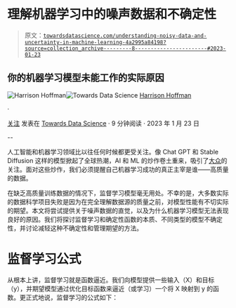 # 理解机器学习中的噪声数据和不确定性

> 原文：[`towardsdatascience.com/understanding-noisy-data-and-uncertainty-in-machine-learning-4a2995a84198?source=collection_archive---------8-----------------------#2023-01-23`](https://towardsdatascience.com/understanding-noisy-data-and-uncertainty-in-machine-learning-4a2995a84198?source=collection_archive---------8-----------------------#2023-01-23)

## 你的机器学习模型未能工作的实际原因

[](https://harrisonfhoffman.medium.com/?source=post_page-----4a2995a84198--------------------------------)![Harrison Hoffman](https://harrisonfhoffman.medium.com/?source=post_page-----4a2995a84198--------------------------------)[](https://towardsdatascience.com/?source=post_page-----4a2995a84198--------------------------------)![Towards Data Science](https://towardsdatascience.com/?source=post_page-----4a2995a84198--------------------------------) [Harrison Hoffman](https://harrisonfhoffman.medium.com/?source=post_page-----4a2995a84198--------------------------------)

·

[关注](https://medium.com/m/signin?actionUrl=https%3A%2F%2Fmedium.com%2F_%2Fsubscribe%2Fuser%2F38889d0801d0&operation=register&redirect=https%3A%2F%2Ftowardsdatascience.com%2Funderstanding-noisy-data-and-uncertainty-in-machine-learning-4a2995a84198&user=Harrison+Hoffman&userId=38889d0801d0&source=post_page-38889d0801d0----4a2995a84198---------------------post_header-----------) 发表在 [Towards Data Science](https://towardsdatascience.com/?source=post_page-----4a2995a84198--------------------------------) · 9 分钟阅读 · 2023 年 1 月 23 日

--

[](https://medium.com/m/signin?actionUrl=https%3A%2F%2Fmedium.com%2F_%2Fbookmark%2Fp%2F4a2995a84198&operation=register&redirect=https%3A%2F%2Ftowardsdatascience.com%2Funderstanding-noisy-data-and-uncertainty-in-machine-learning-4a2995a84198&source=-----4a2995a84198---------------------bookmark_footer-----------)

人工智能和机器学习领域比以往任何时候都更受关注。像 Chat GPT 和 Stable Diffusion 这样的模型掀起了全球热潮，AI 和 ML 的炒作卷土重来，吸引了[大众](https://www.google.com/search?tbm=vid&sxsrf=AJOqlzXI5TC9wmd1MTAKaqmrRY_q6b0k3Q%3A1674266462280&q=chatgpt&spell=1&sa=X&ved=2ahUKEwiz-_jNyNf8AhUZk2oFHY1kCZoQBSgAegQIERAB&biw=1185&bih=714&dpr=2)的关注。面对这些炒作，我们必须提醒自己机器学习成功的真正主宰是谁——高质量的数据。

在缺乏高质量训练数据的情况下，监督学习模型毫无用处。不幸的是，大多数实际的数据科学项目失败是因为在完全理解数据源的质量之前，对模型性能有不切实际的期望。本文将尝试提供关于噪声数据的直觉，以及为什么机器学习模型无法表现良好的原因。我们将探讨监督学习和确定性函数的本质、不同类型的模型不确定性，并讨论减轻这种不确定性和管理期望的方法。

# 监督学习公式

从根本上讲，监督学习就是函数逼近。我们向模型提供一些输入（X）和目标（y），并期望模型通过优化目标函数来逼近（或学习）一个将 X 映射到 y 的函数。更正式地说，监督学习的公式如下：
